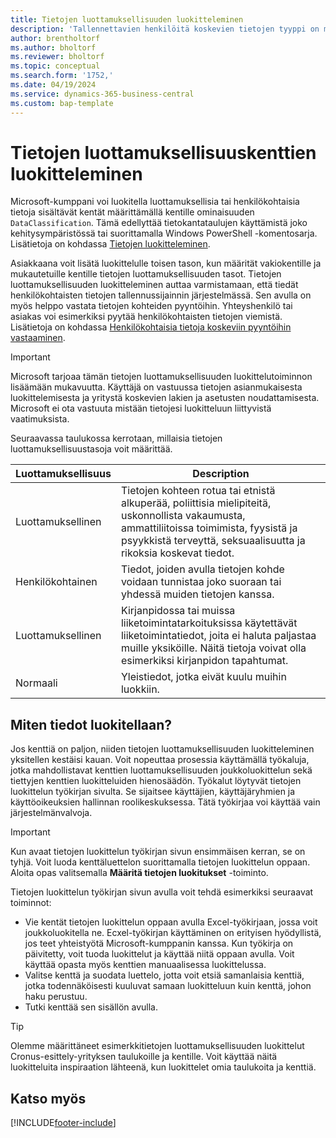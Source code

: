 ```yaml
---
title: Tietojen luottamuksellisuuden luokitteleminen
description: 'Tallennettavien henkilöitä koskevien tietojen tyyppi on määritettävä, jotta voit vastata tietojen kohteiden pyyntöihin.'
author: brentholtorf
ms.author: bholtorf
ms.reviewer: bholtorf
ms.topic: conceptual
ms.search.form: '1752,'
ms.date: 04/19/2024
ms.service: dynamics-365-business-central
ms.custom: bap-template
---
```


# Tietojen luottamuksellisuuskenttien luokitteleminen

Microsoft-kumppani voi luokitella luottamuksellisia tai henkilökohtaisia tietoja sisältävät kentät määrittämällä kentille ominaisuuden ```DataClassification```. Tämä edellyttää tietokantataulujen käyttämistä joko kehitysympäristössä tai suorittamalla Windows PowerShell -komentosarja. Lisätietoja on kohdassa [Tietojen luokitteleminen](/dynamics365/business-central/dev-itpro/developer/devenv-classifying-data).  

Asiakkaana voit lisätä luokittelulle toisen tason, kun määrität vakiokentille ja mukautetuille kentille tietojen luottamuksellisuuden tasot. Tietojen luottamuksellisuuden luokitteleminen auttaa varmistamaan, että tiedät henkilökohtaisten tietojen tallennussijainnin järjestelmässä. Sen avulla on myös helppo vastata tietojen kohteiden pyyntöihin. Yhteyshenkilö tai asiakas voi esimerkiksi pyytää henkilökohtaisten tietojen viemistä. Lisätietoja on kohdassa [Henkilökohtaisia tietoja koskeviin pyyntöihin vastaaminen](admin-responding-to-requests-about-personal-data.md).

> [!Important]  
> Microsoft tarjoaa tämän tietojen luottamuksellisuuden luokittelutoiminnon lisäämään mukavuutta. Käyttäjä on vastuussa tietojen asianmukaisesta luokittelemisesta ja yritystä koskevien lakien ja asetusten noudattamisesta. Microsoft ei ota vastuuta mistään tietojesi luokitteluun liittyvistä vaatimuksista.  

Seuraavassa taulukossa kerrotaan, millaisia tietojen luottamuksellisuustasoja voit määrittää.

|Luottamuksellisuus|Description|
|----|----|
|Luottamuksellinen | Tietojen kohteen rotua tai etnistä alkuperää, poliittisia mielipiteitä, uskonnollista vakaumusta, ammattiliitoissa toimimista, fyysistä ja psyykkistä terveyttä, seksuaalisuutta ja rikoksia koskevat tiedot. |
|Henkilökohtainen | Tiedot, joiden avulla tietojen kohde voidaan tunnistaa joko suoraan tai yhdessä muiden tietojen kanssa.|
|Luottamuksellinen | Kirjanpidossa tai muissa liiketoimintatarkoituksissa käytettävät liiketoimintatiedot, joita ei haluta paljastaa muille yksiköille. Näitä tietoja voivat olla esimerkiksi kirjanpidon tapahtumat.|
|Normaali | Yleistiedot, jotka eivät kuulu muihin luokkiin.|

## Miten tiedot luokitellaan?

Jos kenttiä on paljon, niiden tietojen luottamuksellisuuden luokitteleminen yksitellen kestäisi kauan. Voit nopeuttaa prosessia käyttämällä työkaluja, jotka mahdollistavat kenttien luottamuksellisuuden joukkoluokittelun sekä tiettyjen kenttien luokitteluiden hienosäädön. Työkalut löytyvät tietojen luokittelun työkirjan sivulta. Se sijaitsee käyttäjien, käyttäjäryhmien ja käyttöoikeuksien hallinnan roolikeskuksessa. Tätä työkirjaa voi käyttää vain järjestelmänvalvoja.
 
> [!Important]  
> Kun avaat tietojen luokittelun työkirjan sivun ensimmäisen kerran, se on tyhjä. Voit luoda kenttäluettelon suorittamalla tietojen luokittelun oppaan. Aloita opas valitsemalla **Määritä tietojen luokitukset** -toiminto.

Tietojen luokittelun työkirjan sivun avulla voit tehdä esimerkiksi seuraavat toiminnot:  

* Vie kentät tietojen luokittelun oppaan avulla Excel-työkirjaan, jossa voit joukkoluokitella ne. Ecxel-työkirjan käyttäminen on erityisen hyödyllistä, jos teet yhteistyötä Microsoft-kumppanin kanssa. Kun työkirja on päivitetty, voit tuoda luokittelut ja käyttää niitä oppaan avulla. Voit käyttää opasta myös kenttien manuaalisessa luokittelussa.  
* Valitse kenttä ja suodata luettelo, jotta voit etsiä samanlaisia kenttiä, jotka todennäköisesti kuuluvat samaan luokitteluun kuin kenttä, johon haku perustuu.  
* Tutki kenttää sen sisällön avulla.  

> [!Tip]  
> Olemme määrittäneet esimerkkitietojen luottamuksellisuuden luokittelut Cronus-esittely-yrityksen taulukoille ja kentille. Voit käyttää näitä luokitteluita inspiraation lähteenä, kun luokittelet omia taulukoita ja kenttiä.

## Katso myös

<!-- [Classifying Data](/dynamics365/business-central/dev-itpro/developer/devenv-classifying-data) -->
[!INCLUDE[footer-include](includes/footer-banner.md)]
